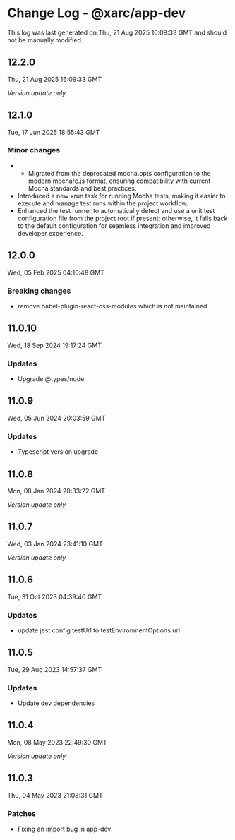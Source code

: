 # Change Log - @xarc/app-dev

This log was last generated on Thu, 21 Aug 2025 16:09:33 GMT and should not be manually modified.

## 12.2.0
Thu, 21 Aug 2025 16:09:33 GMT

_Version update only_

## 12.1.0
Tue, 17 Jun 2025 18:55:43 GMT

### Minor changes

- - Migrated from the deprecated mocha.opts configuration to the modern mocharc.js format, ensuring compatibility with current Mocha standards and best practices.
- Introduced a new xrun task for running Mocha tests, making it easier to execute and manage test runs within the project workflow.
- Enhanced the test runner to automatically detect and use a unit test configuration file from the project root if present; otherwise, it falls back to the default configuration for seamless integration and improved developer experience.

## 12.0.0
Wed, 05 Feb 2025 04:10:48 GMT

### Breaking changes

- remove babel-plugin-react-css-modules which is not maintained

## 11.0.10
Wed, 18 Sep 2024 19:17:24 GMT

### Updates

- Upgrade @types/node

## 11.0.9
Wed, 05 Jun 2024 20:03:59 GMT

### Updates

- Typescript version upgrade

## 11.0.8
Mon, 08 Jan 2024 20:33:22 GMT

_Version update only_

## 11.0.7
Wed, 03 Jan 2024 23:41:10 GMT

_Version update only_

## 11.0.6
Tue, 31 Oct 2023 04:39:40 GMT

### Updates

- update jest config testUrl to testEnvironmentOptions.url

## 11.0.5
Tue, 29 Aug 2023 14:57:37 GMT

### Updates

- Update dev dependencies

## 11.0.4
Mon, 08 May 2023 22:49:30 GMT

_Version update only_

## 11.0.3
Thu, 04 May 2023 21:08:31 GMT

### Patches

- Fixing an import bug in app-dev

